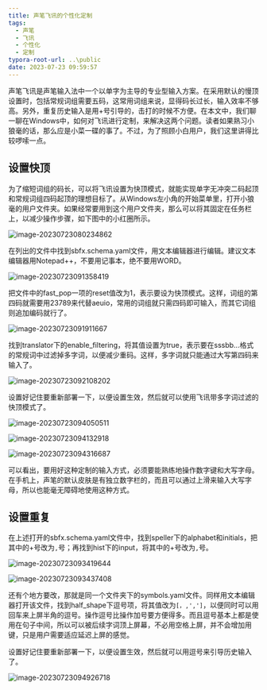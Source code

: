 ```yaml
---
title: 声笔飞讯的个性化定制
tags:
  - 声笔
  - 飞讯
  - 个性化
  - 定制
typora-root-url: ..\public
date: 2023-07-23 09:59:57
---
```





声笔飞讯是声笔输入法中一个以单字为主导的专业型输入方案。在采用默认的慢顶设置时，包括常规词组需要五码，这常用词组来说，显得码长过长，输入效率不够高。另外，重复历史输入是用+号引导的，击打的时候不方便。在本文中，我们聊一聊在Windows中，如何对飞讯进行定制，来解决这两个问题。读者如果熟习小狼毫的话，那么应是小菜一碟的事了。不过，为了照顾小白用户，我们这里讲得比较啰嗦一点。

<!--more-->

## 设置快顶

为了缩短词组的码长，可以将飞讯设置为快顶模式，就能实现单字无冲突二码起顶和常规词组四码起顶的理想目标了。从Windows左小角的开始菜单里，打开小狼毫的用户文件夹。如果经常要用到这个用户文件夹，那么可以将其固定在任务栏上，以减少操作步骤，如下图中的小红圈所示。

![image-20230723080234862](/images/image-20230723080234862.png)

在列出的文件中找到sbfx.schema.yaml文件，用文本编辑器进行编辑。建议文本编辑器用Notepad++，不要用记事本，绝不要用WORD。

![image-20230723091358419](/images/image-20230723091358419.png)

把文件中的fast_pop一项的reset值改为1，表示要设为快顶模式。这样，词组的第四码就需要用23789来代替aeuio，常用的词组就只需四码即可输入，而其它词组则追加编码就行了。

![image-20230723091911667](/images/image-20230723091911667.png)

找到translator下的enable_filtering，将其值设置为true，表示要在sssbb...格式的常规词中过滤掉多字词，以便减少重码。这样，多字词就只能通过大写第四码来输入了。

![image-20230723092108202](/images/image-20230723092108202.png)

设置好记住要重新部署一下，以便设置生效，然后就可以使用飞讯带多字词过滤的快顶模式了。

![image-20230723094050511](/images/image-20230723094050511.png)

![image-20230723094132918](/images/image-20230723094132918.png)

![image-20230723094316687](/images/image-20230723094316687.png)

可以看出，要用好这种定制的输入方式，必须要能熟练地操作数字键和大写字母。在手机上，声笔的默认皮肤是有独立数字栏的，而且可以通过上滑来输入大写字母，所以也能毫无障碍地使用这种方式。

## 设置重复

在上述打开的sbfx.schema.yaml文件中，找到speller下的alphabet和initials，把其中的+号改为`,`号；再找到hist下的input，将其中的+号改为`,`号。

![image-20230723093419644](/images/image-20230723093419644.png)

![image-20230723093437408](/images/image-20230723093437408.png)

还有个地方要改，那就是同一个文件夹下的symbols.yaml文件。同样用文本编辑器打开该文件，找到half_shape下逗号项，将其值改为`[，,',']`，以便同时可以用回车来上屏半角的逗号。操作逗号比操作加号要方便得多。而且逗号基本上都是使用在句子中间，所以可以被后续字词顶上屏幕，不必用空格上屏，并不会增加用键，只是用户需要适应延迟上屏的感觉。

设置好记住要重新部署一下，以便设置生效，然后就可以用逗号来引导历史输入了。

![image-20230723094926718](/images/image-20230723094926718.png)